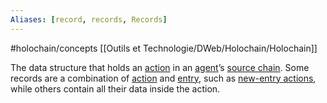 ```yaml
---
Aliases: [record, records, Records]
---
```

#holochain/concepts 
[[Outils et Technologie/DWeb/Holochain/Holochain]]


The data structure that holds an [action](https://developer.holochain.org/references/glossary/#action) in an [agent](https://developer.holochain.org/references/glossary/#agent)’s [source chain](https://developer.holochain.org/references/glossary/#source-chain). Some records are a combination of [action](https://developer.holochain.org/references/glossary/#action) and [entry](https://developer.holochain.org/references/glossary/#entry), such as [new-entry actions](https://developer.holochain.org/references/glossary/#new-entry-action), while others contain all their data inside the action.